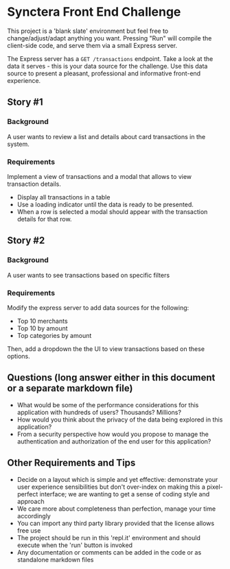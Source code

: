 # Synctera Front End Challenge

This project is a 'blank slate' environment but feel free to change/adjust/adapt anything you want. Pressing "Run" will compile the client-side code, and serve them via a small Express server.

The Express server has a `GET /transactions` endpoint. Take a look at the data it serves - this is your data source for the challenge. Use this data source to present a pleasant, professional and informative front-end experience.

## Story #1

### Background

A user wants to review a list and details about card transactions in the system.

### Requirements

Implement a view of transactions and a modal that allows to view transaction details.

- Display all transactions in a table
- Use a loading indicator until the data is ready to be presented.
- When a row is selected a modal should appear with the transaction details for that row.

## Story #2

### Background

A user wants to see transactions based on specific filters

### Requirements

Modify the express server to add data sources for the following:

- Top 10 merchants
- Top 10 by amount
- Top categories by amount

Then, add a dropdown the the UI to view transactions based on these options.

## Questions (long answer either in this document or a separate markdown file)

- What would be some of the performance considerations for this application with hundreds of users? Thousands? Millions?
- How would you think about the privacy of the data being explored in this application?
- From a security perspective how would you propose to manage the authentication and authorization of the end user for this application?

## Other Requirements and Tips

- Decide on a layout which is simple and yet effective: demonstrate your user experience sensibilities but don't over-index on making this a pixel-perfect interface; we are wanting to get a sense of coding style and approach
- We care more about completeness than perfection, manage your time accordingly
- You can import any third party library provided that the license allows free use
- The project should be run in this 'repl.it' environment and should execute when the 'run' button is invoked
- Any documentation or comments can be added in the code or as standalone markdown files
